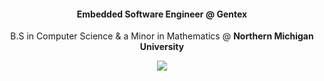 <h4 align="center"> Embedded Software Engineer @ Gentex </h4>

<p align="center">
  B.S in Computer Science & a Minor in Mathematics @ <b>Northern Michigan University</b> 
</p>

<p align="center">
<img src="https://github.com/tempre/tempre/blob/main/kirby.gif" atl="kirby!">
</p>





